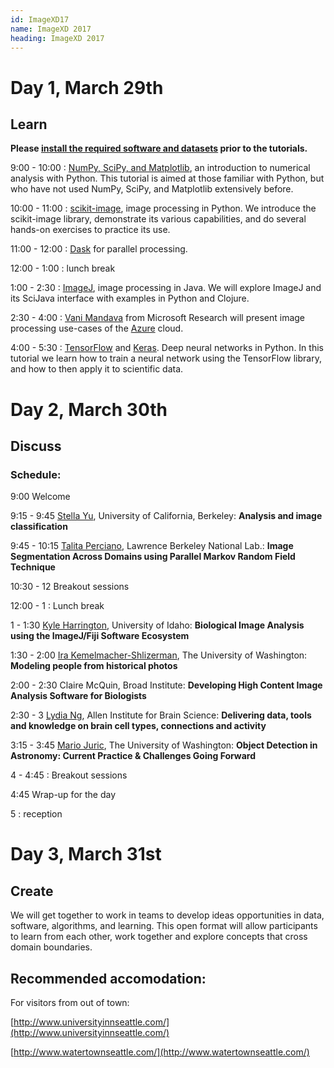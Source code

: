 ```yaml
---
id: ImageXD17
name: ImageXD 2017
heading: ImageXD 2017
---
```


# Day 1, March 29th

## Learn

**Please
[install the required software and datasets](http://www.imagexd.org/2017/03/20/tutorial-materials.html)
prior to the tutorials.**

9:00 - 10:00 : [NumPy, SciPy, and Matplotlib](http://scipy.org), an introduction
to numerical analysis with Python. This tutorial is aimed at those familiar with
Python, but who have not used NumPy, SciPy, and Matplotlib extensively before.

10:00 - 11:00 : [scikit-image](http://scikit-image.org/), image processing in
Python. We introduce the scikit-image library, demonstrate its various
capabilities, and do several hands-on exercises to practice its use.

11:00 - 12:00 : [Dask](http://dask.pydata.org/en/latest/) for parallel
processing.

12:00 - 1:00 : lunch break

1:00 - 2:30 : [ImageJ](https://imagej.nih.gov/ij/), image processing in Java. We
will explore ImageJ and its SciJava interface with examples in Python and
Clojure.

2:30 - 4:00 : [Vani Mandava](https://www.microsoft.com/en-us/research/people/vanim/)
from Microsoft Research will present image processing use-cases of the
[Azure](https://azure.microsoft.com/) cloud.

4:00 - 5:30 : [TensorFlow](https://www.tensorflow.org/) and
[Keras](https://keras.io/). Deep neural networks in Python. In this tutorial we
learn how to train a neural network using the TensorFlow library, and how to
then apply it to scientific data.

# Day 2, March 30th

## Discuss

### Schedule:

9:00 Welcome

9:15 - 9:45 [Stella Yu](http://www1.icsi.berkeley.edu/~stellayu/), University of California, Berkeley: **Analysis and image classification**

9:45 - 10:15 [Talita Perciano](http://vis.lbl.gov/~tperciano), Lawrence Berkeley National Lab.: **Image Segmentation Across Domains using Parallel Markov Random Field Technique**

10:30 - 12 Breakout sessions

12:00 - 1 : Lunch break

1 - 1:30 [Kyle Harrington](http://kyleharrington.com/), University of Idaho: **Biological Image Analysis using the ImageJ/Fiji Software Ecosystem**

1:30 - 2:00 [Ira Kemelmacher-Shlizerman](http://homes.cs.washington.edu/~kemelmi/), The University of Washington: **Modeling people from historical photos**

2:00 - 2:30 Claire McQuin, Broad Institute: **Developing High Content Image Analysis Software for Biologists**

2:30 - 3 [Lydia Ng](https://www.alleninstitute.org/what-we-do/brain-science/about/team/staff-profiles/lydia-ng/), Allen Institute for Brain Science: **Delivering data, tools and knowledge on brain cell types, connections and activity**

3:15 - 3:45 [Mario Juric](http://research.majuric.org/public/), The University of Washington: **Object Detection in Astronomy: Current Practice & Challenges Going Forward**

4 - 4:45 : Breakout sessions

4:45 Wrap-up for the day

5 : reception

# Day 3, March 31st

## Create

We will get together to work in teams to develop ideas opportunities in data,
software, algorithms, and learning. This open format will allow participants to
learn from each other, work together and explore concepts that cross domain
boundaries.

## Recommended accomodation:

For visitors from out of town:

[http://www.universityinnseattle.com/](http://www.universityinnseattle.com/)

[http://www.watertownseattle.com/](http://www.watertownseattle.com/)
